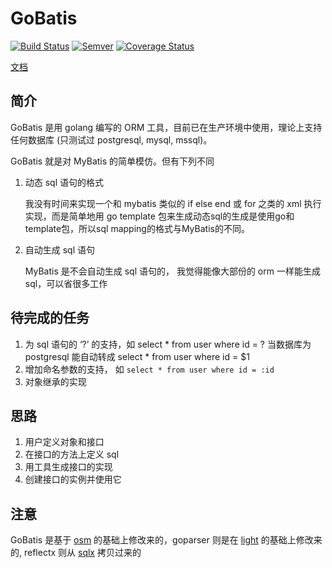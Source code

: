 # GoBatis

[![Build Status](https://travis-ci.org/runner-mei/GoBatis.svg?branch=master)](https://travis-ci.org/runner-mei/GoBatis)
[![Semver](http://img.shields.io/SemVer/0.5.1.png)](http://semver.org/spec/v0.5.1.html)
[![Coverage Status](https://coveralls.io/repos/github/runner-mei/GoBatis/badge.svg?branch=master)](https://coveralls.io/github/runner-mei/GoBatis?branch=master)



[文档](https://runner-mei.github.io/GoBatis)

## 简介

GoBatis 是用 golang 编写的 ORM 工具，目前已在生产环境中使用，理论上支持任何数据库 (只测试过 postgresql, mysql, mssql)。

GoBatis 就是对 MyBatis 的简单模仿。但有下列不同
  1. 动态 sql 语句的格式

     我没有时间来实现一个和  mybatis 类似的 if else end 或 for 之类的 xml 执行实现，而是简单地用 go template 包来生成动态sql的生成是使用go和template包，所以sql mapping的格式与MyBatis的不同。

  2. 自动生成 sql 语句

     MyBatis 是不会自动生成 sql 语句的， 我觉得能像大部份的 orm 一样能生成 sql，可以省很多工作
     

## 待完成的任务
1. 为 sql 语句的 ‘?’ 的支持，如 
    select * from user where id = ?
    当数据库为 postgresql 能自动转成 select * from user where id = $1
2. 增加命名参数的支持， 如 `select * from user where id = :id`
3. 对象继承的实现

## 思路
1. 用户定义对象和接口
2. 在接口的方法上定义 sql
2. 用工具生成接口的实现
3. 创建接口的实例并使用它


## 注意
GoBatis 是基于 [osm](https://github.com/yinshuwei/osm) 的基础上修改来的，goparser 则是在 [light](https://github.com/arstd/light) 的基础上修改来的, reflectx 则从 [sqlx](https://github.com/jmoiron/sqlx) 拷贝过来的